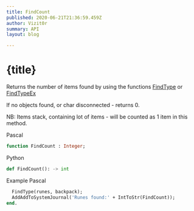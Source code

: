 ```yaml
---
title: FindCount
published: 2020-06-21T21:36:59.459Z
author: Vizit0r
summary: API
layout: blog

---
```


# {title}

Returns the number of items found by using the functions [FindType](Api/FindType) or [FindTypeEx](Api/FindTypeEx)

If no objects found, or char disconnected - returns 0.

NB: Items stack, containing lot of items - will be counted as 1 item in this method.




Pascal

```pascal
function FindCount : Integer;
```



Python
```python
def FindCount(): -> int
```


Example Pascal
```pascal
  FindType(runes, backpack);
  AddAddToSystemJournal('Runes found:' + IntToStr(FindCount));
end.
```